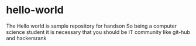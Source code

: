 # hello-world
The Hello world is sample repository for handson
So being a computer science student it is necessary that you should be IT community like git-hub and hackersrank
